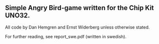 ## Simple Angry Bird-game written for the Chip Kit UNO32. 
All code by Dan Hemgren and Ernst Widerberg unless otherwise stated.

For further reading, see report_swe.pdf (written in swedish).